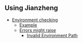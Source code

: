 ## Using Jianzheng

- [Environment checking](../base/environment-checking.md#environment-checking)
    - [Example](../base/environment-checking.md#example)
    - [Errors might raise](../base/environment-checking.md#errors-might-raise)
        - [Invalid Environment Path](../base/environment-checking.md#invalid-environment-path)